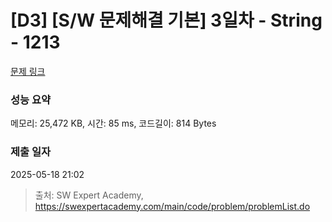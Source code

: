 # [D3] [S/W 문제해결 기본] 3일차 - String - 1213 

[문제 링크](https://swexpertacademy.com/main/code/problem/problemDetail.do?contestProbId=AV14P0c6AAUCFAYi) 

### 성능 요약

메모리: 25,472 KB, 시간: 85 ms, 코드길이: 814 Bytes

### 제출 일자

2025-05-18 21:02



> 출처: SW Expert Academy, https://swexpertacademy.com/main/code/problem/problemList.do